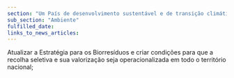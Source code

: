 ```yaml
---
section: "Um País de desenvolvimento sustentável e de transição climática"
sub_section: "Ambiente"
fulfilled_date:
links_to_news_articles:
---
```


Atualizar a Estratégia para os Biorresíduos e criar condições para que a recolha seletiva e sua valorização seja operacionalizada em todo o território nacional;